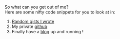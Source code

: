 <!--
.. title: Blog or Gist ?
.. slug: blog-or-gist
.. date: 2018-01-23 15:53:46 UTC+02:00
.. tags:
.. category:
.. link:
.. description:
.. type: text
-->

So what can you get out of me?  
Here are some nifty code snippets for you to look at in:    
1. [Random gists I wrote](https://gist.github.com/TalKachman)  
3. My private [github](https://github.com/TalKachman)  
2. Finally have a [blog](/blog/index.html) up and running !
